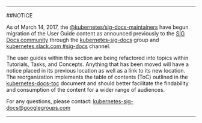 * * *
##NOTICE

As of March 14, 2017, the [@kubernetes/sig-docs-maintainers](https://github.com/orgs/kubernetes/teams/sig-docs-maintainers) have begun migration of the User Guide content as announced previously to the [SIG Docs community](https://github.com/kubernetes/community/tree/master/sig-docs) through the [kubernetes-sig-docs](https://groups.google.com/forum/#!forum/kubernetes-sig-docs) group and [kubernetes.slack.com #sig-docs](https://kubernetes.slack.com/messages/sig-docs/) channel. 

The user guides within this section are being refactored into topics within Tutorials, Tasks, and Concepts. Anything that has been moved will have a notice placed in its previous location as well as a link to its new location. The reorganization implements the table of contents (ToC) outlined in the [kubernetes-docs-toc](https://docs.google.com/a/google.com/document/d/18hRCIorVarExB2eBVHTUR6eEJ2VVk5xq1iBmkQv8O6I/edit?usp=sharing) document and should better facilitate the findability and consumption of the content for a wider range of audiences.

For any questions, please contact: kubernetes-sig-docs@googlegroups.com
* * *
